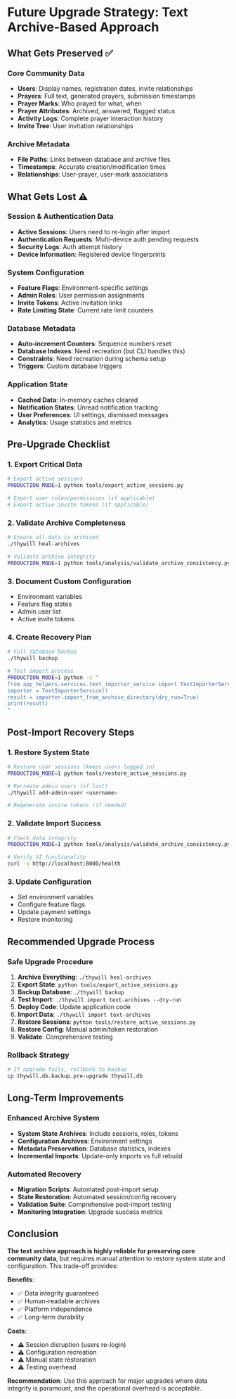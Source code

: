 # Future Upgrade Strategy: Text Archive-Based Approach

## What Gets Preserved ✅

### Core Community Data
- **Users**: Display names, registration dates, invite relationships
- **Prayers**: Full text, generated prayers, submission timestamps
- **Prayer Marks**: Who prayed for what, when
- **Prayer Attributes**: Archived, answered, flagged status
- **Activity Logs**: Complete prayer interaction history
- **Invite Tree**: User invitation relationships

### Archive Metadata
- **File Paths**: Links between database and archive files
- **Timestamps**: Accurate creation/modification times
- **Relationships**: User-prayer, user-mark associations

## What Gets Lost ⚠️

### Session & Authentication Data
- **Active Sessions**: Users need to re-login after import
- **Authentication Requests**: Multi-device auth pending requests
- **Security Logs**: Auth attempt history
- **Device Information**: Registered device fingerprints

### System Configuration
- **Feature Flags**: Environment-specific settings
- **Admin Roles**: User permission assignments
- **Invite Tokens**: Active invitation links
- **Rate Limiting State**: Current rate limit counters

### Database Metadata
- **Auto-increment Counters**: Sequence numbers reset
- **Database Indexes**: Need recreation (but CLI handles this)
- **Constraints**: Need recreation during schema setup
- **Triggers**: Custom database triggers

### Application State
- **Cached Data**: In-memory caches cleared
- **Notification States**: Unread notification tracking
- **User Preferences**: UI settings, dismissed messages
- **Analytics**: Usage statistics and metrics

## Pre-Upgrade Checklist

### 1. Export Critical Data
```bash
# Export active sessions
PRODUCTION_MODE=1 python tools/export_active_sessions.py

# Export user roles/permissions (if applicable)
# Export active invite tokens (if applicable)
```

### 2. Validate Archive Completeness
```bash
# Ensure all data is archived
./thywill heal-archives

# Validate archive integrity
PRODUCTION_MODE=1 python tools/analysis/validate_archive_consistency.py
```

### 3. Document Custom Configuration
- Environment variables
- Feature flag states
- Admin user list
- Active invite tokens

### 4. Create Recovery Plan
```bash
# Full database backup
./thywill backup

# Test import process
PRODUCTION_MODE=1 python -c "
from app_helpers.services.text_importer_service import TextImporterService
importer = TextImporterService()
result = importer.import_from_archive_directory(dry_run=True)
print(result)
"
```

## Post-Import Recovery Steps

### 1. Restore System State
```bash
# Restore user sessions (keeps users logged in)
PRODUCTION_MODE=1 python tools/restore_active_sessions.py

# Recreate admin users (if lost)
./thywill add-admin-user <username>

# Regenerate invite tokens (if needed)
```

### 2. Validate Import Success
```bash
# Check data integrity
PRODUCTION_MODE=1 python tools/analysis/validate_archive_consistency.py

# Verify UI functionality
curl -s http://localhost:8000/health
```

### 3. Update Configuration
- Set environment variables
- Configure feature flags
- Update payment settings
- Restore monitoring

## Recommended Upgrade Process

### Safe Upgrade Procedure
1. **Archive Everything**: `./thywill heal-archives`
2. **Export State**: `python tools/export_active_sessions.py`
3. **Backup Database**: `./thywill backup`
4. **Test Import**: `./thywill import text-archives --dry-run`
5. **Deploy Code**: Update application code
6. **Import Data**: `./thywill import text-archives`
7. **Restore Sessions**: `python tools/restore_active_sessions.py`
8. **Restore Config**: Manual admin/token restoration
9. **Validate**: Comprehensive testing

### Rollback Strategy
```bash
# If upgrade fails, rollback to backup
cp thywill.db.backup.pre-upgrade thywill.db
```

## Long-Term Improvements

### Enhanced Archive System
- **System State Archives**: Include sessions, roles, tokens
- **Configuration Archives**: Environment settings
- **Metadata Preservation**: Database statistics, indexes
- **Incremental Imports**: Update-only imports vs full rebuild

### Automated Recovery
- **Migration Scripts**: Automated post-import setup
- **State Restoration**: Automated session/config recovery
- **Validation Suite**: Comprehensive post-import testing
- **Monitoring Integration**: Upgrade success metrics

## Conclusion

**The text archive approach is highly reliable for preserving core community data**, but requires manual attention to restore system state and configuration. This trade-off provides:

**Benefits**:
- ✅ Data integrity guaranteed
- ✅ Human-readable archives
- ✅ Platform independence
- ✅ Long-term durability

**Costs**:
- ⚠️ Session disruption (users re-login)
- ⚠️ Configuration recreation
- ⚠️ Manual state restoration
- ⚠️ Testing overhead

**Recommendation**: Use this approach for major upgrades where data integrity is paramount, and the operational overhead is acceptable.